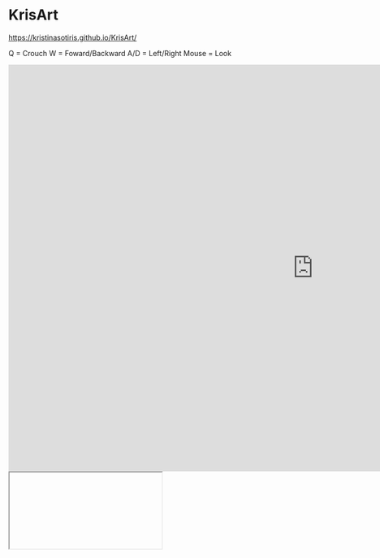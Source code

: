 # KrisArt

https://kristinasotiris.github.io/KrisArt/

Q = Crouch
W = Foward/Backward
A/D = Left/Right
Mouse = Look

<iframe src="https://kristinasotiris.github.io/KrisArt/" style="border:0px #ffffff none;" name="KrisArt" scrolling="no" frameborder="1" marginheight="0px" marginwidth="0px" height="800px" width="1200px" allowfullscreen></iframe>

<iframe> src="https://kristinasotiris.github.io/KrisArt/" style="border:0px #ffffff none;" name="KrisArt" scrolling="no" frameborder="1" marginheight="0px" marginwidth="0px" height="800px" width="1200px" allowfullscreen></iframe>
